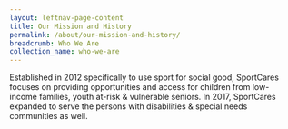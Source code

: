 ```yaml
---
layout: leftnav-page-content
title: Our Mission and History
permalink: /about/our-mission-and-history/
breadcrumb: Who We Are
collection_name: who-we-are
---
```


Established in 2012 specifically to use sport for social good, SportCares focuses on providing opportunities and access for children from low-income families, youth at-risk & vulnerable seniors.  In 2017, SportCares expanded to serve the persons with disabilities & special needs communities as well.
